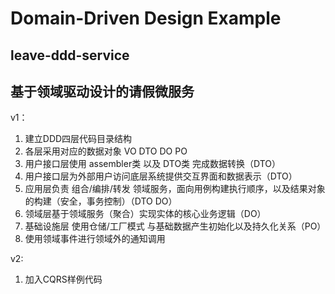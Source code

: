 # Domain-Driven Design Example
## leave-ddd-service
## 基于领域驱动设计的请假微服务
v1：
1. 建立DDD四层代码目录结构
2. 各层采用对应的数据对象 VO DTO DO PO
3. 用户接口层使用 assembler类 以及 DTO类 完成数据转换（DTO）
4. 用户接口层为外部用户访问底层系统提供交互界面和数据表示（DTO）
5. 应用层负责 组合/编排/转发 领域服务，面向用例构建执行顺序，以及结果对象的构建（安全，事务控制）（DTO DO）
6. 领域层基于领域服务（聚合）实现实体的核心业务逻辑（DO）
7. 基础设施层 使用仓储/工厂模式 与基础数据产生初始化以及持久化关系（PO）
8. 使用领域事件进行领域外的通知调用

v2:
1. 加入CQRS样例代码